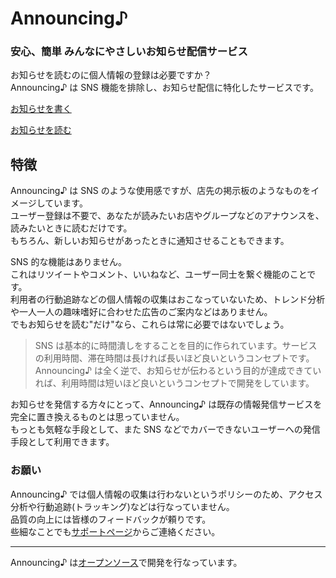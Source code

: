 # Announcing♪ <!-- {docsify-ignore} -->

### 安心、簡単 みんなにやさしいお知らせ配信サービス

お知らせを読むのに個人情報の登録は必要ですか？  
Announcing♪ は SNS 機能を排除し、お知らせ配信に特化したサービスです。

[お知らせを書く](ja/writer.md)

[お知らせを読む](ja/reader.md)

## 特徴

Announcing♪ は SNS のような使用感ですが、店先の掲示板のようなものをイメージしています。  
ユーザー登録は不要で、あなたが読みたいお店やグループなどのアナウンスを、読みたいときに読むだけです。  
もちろん、新しいお知らせがあったときに通知させることもできます。

SNS 的な機能はありません。  
これはリツイートやコメント、いいねなど、ユーザー同士を繋ぐ機能のことです。  
利用者の行動追跡などの個人情報の収集はおこなっていないため、トレンド分析や一人一人の趣味嗜好に合わせた広告のご案内などはありません。  
でもお知らせを読む"だけ"なら、これらは常に必要ではないでしょう。

> SNS は基本的に時間潰しをすることを目的に作られています。サービスの利用時間、滞在時間は長ければ長いほど良いというコンセプトです。  
> Announcing♪ は全く逆で、お知らせが伝わるという目的が達成できていれば、利用時間は短いほど良いというコンセプトで開発をしています。

お知らせを発信する方々にとって、Announcing♪ は既存の情報発信サービスを完全に置き換えるものとは思っていません。  
もっとも気軽な手段として、また SNS などでカバーできないユーザーへの発信手段として利用できます。

### お願い

Announcing♪ では個人情報の収集は行わないというポリシーのため、アクセス分析や行動追跡(トラッキング)などは行なっていません。  
品質の向上には皆様のフィードバックが頼りです。  
些細なことでも[サポートページ](/ja/discus.md)からご連絡ください。

---

Announcing♪ は[オープンソース](https://github.com/suzulabo-pro/announcing)で開発を行なっています。
